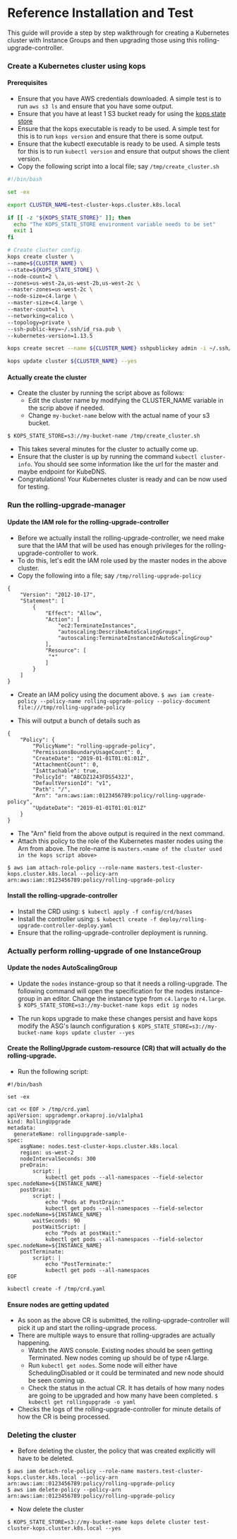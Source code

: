 # Reference Installation and Test

This guide will provide a step by step walkthrough for creating a Kubernetes cluster with Instance Groups and then upgrading those using this rolling-upgrade-controller.

### Create a Kubernetes cluster using kops

#### Prerequisites

* Ensure that you have AWS credentials downloaded. A simple test is to run `aws s3 ls` and ensure that you have some output.
* Ensure that you have at least 1 S3 bucket ready for using the [kops state store](https://github.com/kubernetes/kops/blob/master/docs/state.md)
* Ensure that the kops executable is ready to be used. A simple test for this is to run `kops version` and ensure that there is some output.
* Ensure that the kubectl executable is ready to be used. A simple tests for this is to run `kubectl version` and ensure that output shows the client version.
* Copy the following script into a local file; say `/tmp/create_cluster.sh`

```bash
#!/bin/bash

set -ex

export CLUSTER_NAME=test-cluster-kops.cluster.k8s.local

if [[ -z "${KOPS_STATE_STORE}" ]]; then
  echo "The KOPS_STATE_STORE environment variable needs to be set"
  exit 1
fi

# Create cluster config.
kops create cluster \
--name=${CLUSTER_NAME} \
--state=${KOPS_STATE_STORE} \
--node-count=2 \
--zones=us-west-2a,us-west-2b,us-west-2c \
--master-zones=us-west-2c \
--node-size=c4.large \
--master-size=c4.large \
--master-count=1 \
--networking=calico \
--topology=private \
--ssh-public-key=~/.ssh/id_rsa.pub \
--kubernetes-version=1.13.5

kops create secret --name ${CLUSTER_NAME} sshpublickey admin -i ~/.ssh/id_rsa.pub

kops update cluster ${CLUSTER_NAME} --yes

```

#### Actually create the cluster

* Create the cluster by running the script above as follows:
    * Edit the cluster name by modifying the CLUSTER_NAME variable in the scrip above if needed.
    * Change `my-bucket-name` below with the actual name of your s3 bucket.
 
`$ KOPS_STATE_STORE=s3://my-bucket-name /tmp/create_cluster.sh`

* This takes several minutes for the cluster to actually come up.
* Ensure that the cluster is up by running the command `kubectl cluster-info`. You should see some information like the url for the master and maybe endpoint for KubeDNS.
* Congratulations! Your Kubernetes cluster is ready and can be now used for testing.

### Run the rolling-upgrade-manager

#### Update the IAM role for the rolling-upgrade-controller

* Before we actually install the rolling-upgrade-controller, we need make sure that the IAM that will be used has enough privileges for the rolling-upgrade-controller to work.
* To do this, let's edit the IAM role used by the master nodes in the above cluster.
* Copy the following into a file; say `/tmp/rolling-upgrade-policy`

```
{
    "Version": "2012-10-17",
    "Statement": [
        {
            "Effect": "Allow",
            "Action": [
                "ec2:TerminateInstances",
                "autoscaling:DescribeAutoScalingGroups",
                "autoscaling:TerminateInstanceInAutoScalingGroup"
            ],
            "Resource": [
             "*"
            ]
        }
    ]
}
```

* Create an IAM policy using the document above.
`$ aws iam create-policy --policy-name rolling-upgrade-policy --policy-document file:///tmp/rolling-upgrade-policy`

* This will output a bunch of details such as

```
{
    "Policy": {
        "PolicyName": "rolling-upgrade-policy",
        "PermissionsBoundaryUsageCount": 0,
        "CreateDate": "2019-01-01T01:01:01Z",
        "AttachmentCount": 0,
        "IsAttachable": true,
        "PolicyId": "ABCDZ1243FDS5432J",
        "DefaultVersionId": "v1",
        "Path": "/",
        "Arn": "arn:aws:iam::0123456789:policy/rolling-upgrade-policy",
        "UpdateDate": "2019-01-01T01:01:01Z"
    }
}
```
* The "Arn" field from the above output is required in the next command.
* Attach this policy to the role of the Kubernetes master nodes using the Arn from above. The role-name is `masters.<name of the cluster used in the kops script above>`

`$ aws iam attach-role-policy --role-name masters.test-cluster-kops.cluster.k8s.local --policy-arn arn:aws:iam::0123456789:policy/rolling-upgrade-policy`

#### Install the rolling-upgrade-controller

* Install the CRD using: `$ kubectl apply -f config/crd/bases`
* Install the controller using:
`$ kubectl create -f deploy/rolling-upgrade-controller-deploy.yaml`
* Ensure that the rolling-upgrade-controller deployment is running.

### Actually perform rolling-upgrade of one InstanceGroup

#### Update the nodes AutoScalingGroup 

* Update the `nodes` instance-group so that it needs a rolling-upgrade. The following command will open the specification for the nodes instance-group in an editor. Change the instance type from `c4.large` to `r4.large`.
`$ KOPS_STATE_STORE=s3://my-bucket-name kops edit ig nodes`

* The run kops upgrade to make these changes persist and have kops modify the ASG's launch configuration
`$ KOPS_STATE_STORE=s3://my-bucket-name kops update cluster --yes`

#### Create the RollingUpgrade custom-resource (CR) that will actually do the rolling-upgrade.

* Run the following script:

```
#!/bin/bash

set -ex

cat << EOF > /tmp/crd.yaml
apiVersion: upgrademgr.orkaproj.io/v1alpha1
kind: RollingUpgrade
metadata:
  generateName: rollingupgrade-sample-
spec:
    asgName: nodes.test-cluster-kops.cluster.k8s.local
    region: us-west-2
    nodeIntervalSeconds: 300
    preDrain:
        script: |
            kubectl get pods --all-namespaces --field-selector spec.nodeName=${INSTANCE_NAME}
    postDrain:
        script: |
            echo "Pods at PostDrain:"
            kubectl get pods --all-namespaces --field-selector spec.nodeName=${INSTANCE_NAME}
        waitSeconds: 90
        postWaitScript: |
            echo "Pods at postWait:"
            kubectl get pods --all-namespaces --field-selector spec.nodeName=${INSTANCE_NAME}
    postTerminate:
        script: |
            echo "PostTerminate:"
            kubectl get pods --all-namespaces
EOF

kubectl create -f /tmp/crd.yaml
```

#### Ensure nodes are getting updated

* As soon as the above CR is submitted, the rolling-upgrade-controller will pick it up and start the rolling-upgrade process.
* There are multiple ways to ensure that rolling-upgrades are actually happening.
    * Watch the AWS console. Existing nodes should be seen getting Terminated. New nodes coming up should be of type r4.large.
    * Run `kubectl get nodes`. Some node will either have SchedulingDisabled or it could be terminated and new node should be seen coming up.
    * Check the status in the actual CR. It has details of how many nodes are going to be upgraded and how many have been completed. `$ kubectl get rollingupgrade -o yaml`
* Checks the logs of the rolling-upgrade-controller for minute details of how the CR is being processed.

### Deleting the cluster

* Before deleting the cluster, the policy that was created explicitly will have to be deleted.

```
$ aws iam detach-role-policy --role-name masters.test-cluster-kops.cluster.k8s.local --policy-arn arn:aws:iam::0123456789:policy/rolling-upgrade-policy
$ aws iam delete-policy --policy-arn arn:aws:iam::0123456789:policy/rolling-upgrade-policy
```

* Now delete the cluster

`$ KOPS_STATE_STORE=s3://my-bucket-name kops delete cluster test-cluster-kops.cluster.k8s.local --yes`


